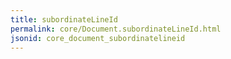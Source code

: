 ```yaml
---
title: subordinateLineId
permalink: core/Document.subordinateLineId.html
jsonid: core_document_subordinatelineid
---
```

